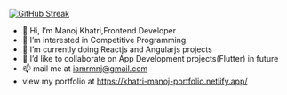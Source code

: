 [![GitHub Streak](https://streak-stats.demolab.com/?user=RmNj17)](https://git.io/streak-stats)
- 👋 Hi, I’m Manoj Khatri,Frontend Developer
- 👀 I’m interested in Competitive Programming
- 🌱 I’m currently doing Reactjs and Angularjs projects
- 💞️ I’d like to collaborate on App Development projects(Flutter) in future
- 📫 mail me at iamrmnj@gmail.com
- view my portfolio at https://khatri-manoj-portfolio.netlify.app/

<!---
RmNj17/RmNj17 is a ✨ special ✨ repository because its `README.md` (this file) appears on your GitHub profile.
You can click the Preview link to take a look at your changes.
--->
